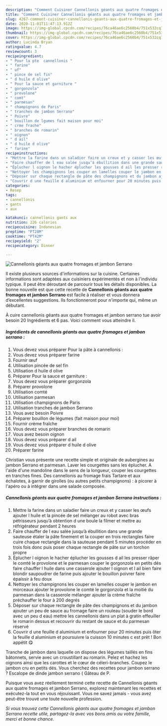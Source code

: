 ```yaml
---
description: "Comment Cuisiner Cannellonis géants aux quatre fromages et jambon Serrano"
title: "Comment Cuisiner Cannellonis géants aux quatre fromages et jambon Serrano"
slug: 4267-comment-cuisiner-cannellonis-geants-aux-quatre-fromages-et-jambon-serrano
date: 2020-11-01T11:47:13.912Z
image: https://img-global.cpcdn.com/recipes/76ca46ae6c2560b4/751x532cq70/cannellonis-geants-aux-quatre-fromages-et-jambon-serrano-photo-principale-de-la-recette.jpg
thumbnail: https://img-global.cpcdn.com/recipes/76ca46ae6c2560b4/751x532cq70/cannellonis-geants-aux-quatre-fromages-et-jambon-serrano-photo-principale-de-la-recette.jpg
cover: https://img-global.cpcdn.com/recipes/76ca46ae6c2560b4/751x532cq70/cannellonis-geants-aux-quatre-fromages-et-jambon-serrano-photo-principale-de-la-recette.jpg
author: Lucinda Bryan
ratingvalue: 4.7
reviewcount: 3
recipeingredient:
- " Pour la pte  cannellonis "
- " farine"
- " uf"
- " pince de sel fin"
- " d huile d olive"
- " Pour la sauce et garniture "
- " gorgonzola"
- " provolone"
- " comt"
- " parmesan"
- " champignons de Paris"
- " tranches de jambon Serrano"
- " Poivre"
- " bouillon de lgumes fait maison pour moi"
- " crme frache"
- " branches de romarin"
- " oignon"
- " d ail"
- " d huile d olive"
- " farine"
recipeinstructions:
- "Mettre la farine dans un saladier faire un creux et y casser les œufs ajouter l huile et la pincée de sel mélanger au robot avec bras pétrisseurs jusqu’à obtention d une boule la filmer et mettre au réfrigérateur pendant 2 heures"
- "Faire chauffer de l eau salée jusqu’à ébullition dans une grande sauteuse étaler la pâte finement et la couper en trois rectangles faire cuire chaque rectangle dans la sauteuse pendant 5 minutes procéder en trois fois donc puis poser chaque rectangle de pâte sur un torchon propre"
- "Éplucher l oignon le hacher éplucher les gousses d ail les presser râper le comté le provolone et le parmesan couper le gorgonzola en petits dés faire chauffer l huile dans une casserole ajouter l oignon et l ail bien faire blondir saupoudrer de farine puis ajouter le bouillon poivrer faire épaissir à feu doux"
- "Nettoyer les champignons les couper en lamelles couper le jambon en morceaux ajouter le provolone le comté le gorgonzola et la moitié du parmesan dans la casserole mélanger ajouter la crème fraîche préchauffer le four à 200 degrés"
- "Déposer sur chaque rectangle de pâte des champignons et du jambon ajouter un peu de sauce au fromage faire un rouleau (souder le bord avec un peu d eau) mettre les cannellonis dans un plat à gratin effeuiller le romarin dessus et recouvrir du restant de sauce et du parmesan réservé"
- "Couvrir d une feuille d aluminium et enfourner pour 20 minutes puis ôter la feuille d aluminium et poursuivre la cuisson 10 minutes c est prêt ! Bon appétit 😋"
categories:
- Resep
tags:
- cannellonis
- gants
- aux

katakunci: cannellonis gants aux 
nutrition: 226 calories
recipecuisine: Indonesian
preptime: "PT28M"
cooktime: "PT42M"
recipeyield: "2"
recipecategory: Dinner

---
```



![Cannellonis géants aux quatre fromages et jambon Serrano](https://img-global.cpcdn.com/recipes/76ca46ae6c2560b4/751x532cq70/cannellonis-geants-aux-quatre-fromages-et-jambon-serrano-photo-principale-de-la-recette.jpg)

Il existe plusieurs sources d'informations sur la cuisine. Certaines informations sont adaptées aux cuisiniers expérimentés et non à l'individu typique. Il peut être déroutant de parcourir tous les détails disponibles. La bonne nouvelle est que cette recette de <strong> Cannellonis géants aux quatre fromages et jambon Serrano </strong> est facile à réaliser et vous donnera d’excellentes suggestions. Ils fonctionneront pour n'importe qui, même un débutant.

<!--inarticleads1-->

À cuire cannellonis géants aux quatre fromages et jambon serrano tue avoir besoin 20 Ingrédients et 6 pas. Voici comment vous atteindre il.

##### Ingrédients de cannellonis géants aux quatre fromages et jambon serrano :

1. Vous devez vous préparer  Pour la pâte à cannellonis :
1. Vous devez vous préparer  farine
1. Fournir  œuf
1. Utilisation  pincée de sel fin
1. Utilisation  d huile d olive
1. Préparer  Pour la sauce et garniture :
1. Vous devez vous préparer  gorgonzola
1. Préparer  provolone
1. Utilisation  comté
1. Utilisation  parmesan
1. Utilisation  champignons de Paris
1. Utilisation  tranches de jambon Serrano
1. Vous avez besoin  Poivre
1. Préparer  bouillon de légumes (fait maison pour moi)
1. Fournir  crème fraîche
1. Vous devez vous préparer  branches de romarin
1. Vous avez besoin  oignon
1. Vous devez vous préparer  d ail
1. Vous devez vous préparer  d huile d olive
1. Préparer  farine


Christian vous présente une recette simple et originale de aubergines au jambon Serrano et parmesan. Laver les courgettes sans les éplucher. A l&#39;aide d&#39;une mandoline dans le sens de la longueur, couper les courgettes en tranches fines. Des cannellonis au fromage frais Tartare et aux échalotes, à garnir de girolles (ou autres petits champignons) : à picorer à l&#39;apéro ou à intégrer dans une salade composée. 

<!--inarticleads2-->

##### Cannellonis géants aux quatre fromages et jambon Serrano instructions :

1. Mettre la farine dans un saladier faire un creux et y casser les œufs ajouter l huile et la pincée de sel mélanger au robot avec bras pétrisseurs jusqu’à obtention d une boule la filmer et mettre au réfrigérateur pendant 2 heures
1. Faire chauffer de l eau salée jusqu’à ébullition dans une grande sauteuse étaler la pâte finement et la couper en trois rectangles faire cuire chaque rectangle dans la sauteuse pendant 5 minutes procéder en trois fois donc puis poser chaque rectangle de pâte sur un torchon propre
1. Éplucher l oignon le hacher éplucher les gousses d ail les presser râper le comté le provolone et le parmesan couper le gorgonzola en petits dés faire chauffer l huile dans une casserole ajouter l oignon et l ail bien faire blondir saupoudrer de farine puis ajouter le bouillon poivrer faire épaissir à feu doux
1. Nettoyer les champignons les couper en lamelles couper le jambon en morceaux ajouter le provolone le comté le gorgonzola et la moitié du parmesan dans la casserole mélanger ajouter la crème fraîche préchauffer le four à 200 degrés
1. Déposer sur chaque rectangle de pâte des champignons et du jambon ajouter un peu de sauce au fromage faire un rouleau (souder le bord avec un peu d eau) mettre les cannellonis dans un plat à gratin effeuiller le romarin dessus et recouvrir du restant de sauce et du parmesan réservé
1. Couvrir d une feuille d aluminium et enfourner pour 20 minutes puis ôter la feuille d aluminium et poursuivre la cuisson 10 minutes c est prêt ! Bon appétit 😋


Tranche de jambon dans laquelle on dispose des légumes taillés en fins bâtonnets, servie avec un croustillant au romarin. Pelez et hachez les oignons ainsi que les carottes et le cœur de céleri-branches. Coupez le jambon cru en petits dés. Vous cherchez des recettes pour jambon serrano ? Escalope de dinde jambon serrano ( Gâteau de P. 

<!--inarticleads1-->

<p>
Puisque vous avez réellement terminé cette recette de Cannellonis géants aux quatre fromages et jambon Serrano, explorez maintenant les recettes et exécutez-la tout en vous réjouissant. Vous ne savez jamais - vous avez peut-être trouvé une toute nouvelle profession.
</p>

<p>
<i>Si vous trouvez cette Cannellonis géants aux quatre fromages et jambon Serrano recette utile, partagez-la avec vos bons amis ou votre famille, merci et bonne chance.</i>
</p>

